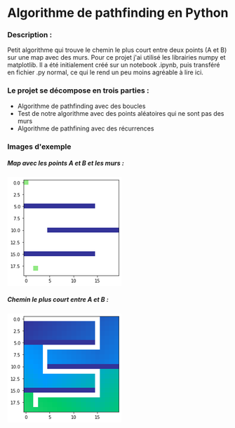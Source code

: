 # Algorithme de pathfinding en Python 

### Description :

Petit algorithme qui trouve le chemin le plus court entre deux points (A et B) sur une map avec des murs. Pour ce projet j'ai utilisé les librairies numpy et matplotlib. Il a été initialement créé sur un notebook .ipynb, puis transféré en fichier .py normal, ce qui le rend un peu moins agréable à lire ici. 

### Le projet se décompose en trois parties :

- Algorithme de pathfinding avec des boucles
- Test de notre algorithme avec des points aléatoires qui ne sont pas des murs
- Algorithme de pathfining avec des récurrences

### Images d'exemple

##### Map avec les points A et B et les murs :

<img src="images/map.png">

##### Chemin le plus court entre A et B :

<img src="images/path.png">




